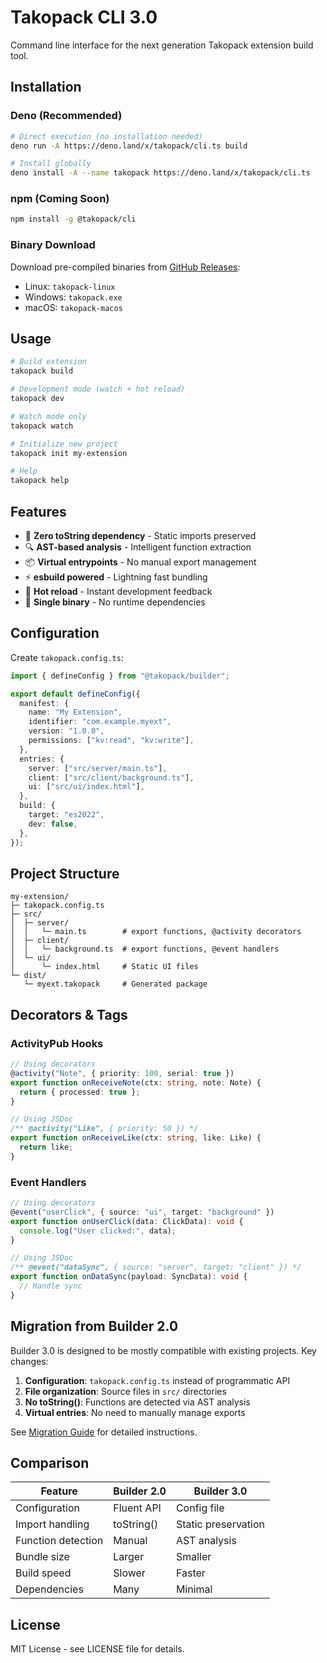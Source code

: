 # Takopack CLI 3.0

Command line interface for the next generation Takopack extension build tool.

## Installation

### Deno (Recommended)

```bash
# Direct execution (no installation needed)
deno run -A https://deno.land/x/takopack/cli.ts build

# Install globally
deno install -A --name takopack https://deno.land/x/takopack/cli.ts
```

### npm (Coming Soon)

```bash
npm install -g @takopack/cli
```

### Binary Download

Download pre-compiled binaries from [GitHub Releases](https://github.com/takos/takopack/releases):

- Linux: `takopack-linux`
- Windows: `takopack.exe`
- macOS: `takopack-macos`

## Usage

```bash
# Build extension
takopack build

# Development mode (watch + hot reload)
takopack dev

# Watch mode only
takopack watch

# Initialize new project
takopack init my-extension

# Help
takopack help
```

## Features

- 🚀 **Zero toString dependency** - Static imports preserved
- 🔍 **AST-based analysis** - Intelligent function extraction
- 📦 **Virtual entrypoints** - No manual export management
- ⚡ **esbuild powered** - Lightning fast bundling
- 🔧 **Hot reload** - Instant development feedback
- 📱 **Single binary** - No runtime dependencies

## Configuration

Create `takopack.config.ts`:

```typescript
import { defineConfig } from "@takopack/builder";

export default defineConfig({
  manifest: {
    name: "My Extension",
    identifier: "com.example.myext",
    version: "1.0.0",
    permissions: ["kv:read", "kv:write"],
  },
  entries: {
    server: ["src/server/main.ts"],
    client: ["src/client/background.ts"],
    ui: ["src/ui/index.html"],
  },
  build: {
    target: "es2022",
    dev: false,
  },
});
```

## Project Structure

```
my-extension/
├─ takopack.config.ts
├─ src/
│  ├─ server/
│  │   └─ main.ts        # export functions, @activity decorators
│  ├─ client/  
│  │   └─ background.ts  # export functions, @event handlers
│  └─ ui/
│      └─ index.html     # Static UI files
└─ dist/
   └─ myext.takopack     # Generated package
```

## Decorators & Tags

### ActivityPub Hooks

```typescript
// Using decorators
@activity("Note", { priority: 100, serial: true })
export function onReceiveNote(ctx: string, note: Note) {
  return { processed: true };
}

// Using JSDoc
/** @activity("Like", { priority: 50 }) */
export function onReceiveLike(ctx: string, like: Like) {
  return like;
}
```

### Event Handlers

```typescript
// Using decorators  
@event("userClick", { source: "ui", target: "background" })
export function onUserClick(data: ClickData): void {
  console.log("User clicked:", data);
}

// Using JSDoc
/** @event("dataSync", { source: "server", target: "client" }) */
export function onDataSync(payload: SyncData): void {
  // Handle sync
}
```

## Migration from Builder 2.0

Builder 3.0 is designed to be mostly compatible with existing projects. Key changes:

1. **Configuration**: `takopack.config.ts` instead of programmatic API
2. **File organization**: Source files in `src/` directories
3. **No toString()**: Functions are detected via AST analysis
4. **Virtual entries**: No need to manually manage exports

See [Migration Guide](../docs/migration-v3.md) for detailed instructions.

## Comparison

| Feature | Builder 2.0 | Builder 3.0 |
|---------|-------------|-------------|
| Configuration | Fluent API | Config file |
| Import handling | toString() | Static preservation |  
| Function detection | Manual | AST analysis |
| Bundle size | Larger | Smaller |
| Build speed | Slower | Faster |
| Dependencies | Many | Minimal |

## License

MIT License - see LICENSE file for details.
